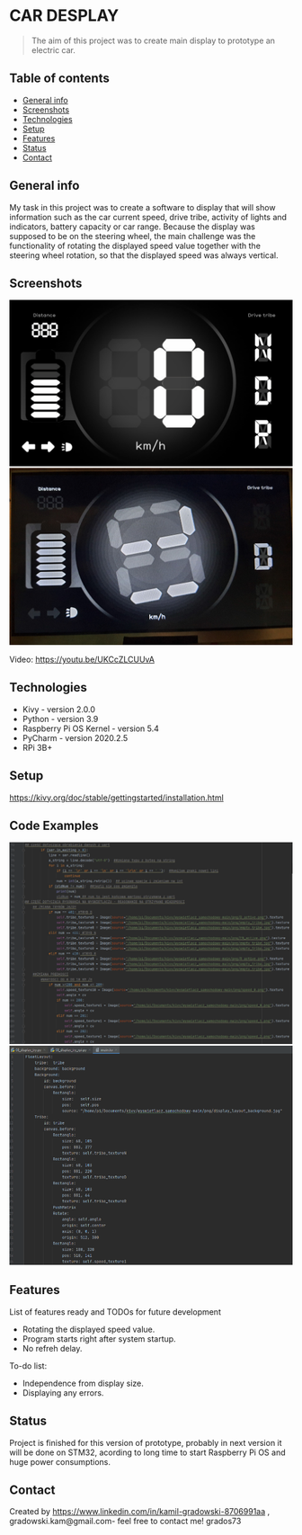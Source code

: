 # CAR DESPLAY
> The aim of this project was to create main display to prototype an electric car.

## Table of contents
* [General info](#general-info)
* [Screenshots](#screenshots)
* [Technologies](#technologies)
* [Setup](#setup)
* [Features](#features)
* [Status](#status)
* [Contact](#contact)

## General info
My task in this project was to create a software to display that will show information such as the car current speed, 
drive tribe, activity of lights and indicators, battery capacity or car range.
Because the display was supposed to be on the steering wheel, the main challenge was the functionality of rotating the displayed speed value 
together with the steering wheel rotation, so that the displayed speed was always vertical.

## Screenshots
![AIM](./png/calosc.png)
![Done](./png/wyswietlacz_1.jpg)

Video: https://youtu.be/UKCcZLCUUvA

## Technologies
* Kivy - version 2.0.0
* Python - version 3.9
* Raspberry Pi OS Kernel - version 5.4
* PyCharm - version 2020.2.5
* RPi 3B+

## Setup
https://kivy.org/doc/stable/gettingstarted/installation.html


## Code Examples
![Done](./png/code1.bmp)
![Done](./png/code2.bmp)

## Features
List of features ready and TODOs for future development
* Rotating the displayed speed value.
* Program starts right after system startup.
* No refreh delay.

To-do list:
* Independence from display size.
* Displaying any errors.

## Status
Project is finished for this version of prototype, probably in next version it will be done on STM32, acording to long time to start Raspberry Pi OS and huge power consumptions.

## Contact
Created by https://www.linkedin.com/in/kamil-gradowski-8706991aa , gradowski.kam@gmail.com- feel free to contact me!
grados73

